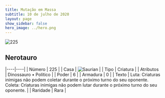 ```yaml
---
title: Mutação em Massa
subtitle: 10 de julho de 2020
layout: page
show_sidebar: false
hero_image: ../hero.png
---
```


![225](https://cdn.keyforgegame.com/media/card_front/pt/479_225_67834PXHXPQF_pt.png)

## Nerotauro

|----|----|
| Número | 225 |
| Casa | ![Saurian](https://archonarcana.com/images/thumb/9/9e/Saurian_P.png/22px-Saurian_P.png "Sauro") |
| Tipo | Criatura |
| Atributos | Dinossauro • Político |
| Poder | 6 |
| Armadura | 0 |
| Texto | Luta: Criaturas inimigas não podem coletar durante o próximo turno do  seu oponente.   Coleta: Criaturas inimigas não podem lutar durante o próximo turno do seu oponente. |
| Raridade | Rara |
